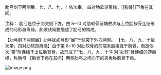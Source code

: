 肋弓剑下两侧展，七、八、九、十依次攀，
四对肋软游离缘，[[胸骨]]下角在其间。

注释：
肋弓是位于剑突侧下方，由 8~10 对肋软骨前端依次与上位肋软骨连结形成的弓形游离缘。此歌诀简要描述了肋弓的构成。

【肋弓剑下两侧展】肋弓犹如弓形“展”于剑突下外方两侧。
【七、八、九、十依次攀，四对肋软游离缘】由于第 8~10 对肋软骨的前端未直接连于胸骨，而是依次“攀”附连结于上位肋软骨，故形成了“七、八、九、十”4 对“肋软”骨连结的游离缘，称肋弓
【胸骨下角在其间】两侧肋弓之间向下的夹角称胸骨下角。

![image.png](https://picgo18719498306.oss-cn-guangzhou.aliyuncs.com/20250807154427521.png)
